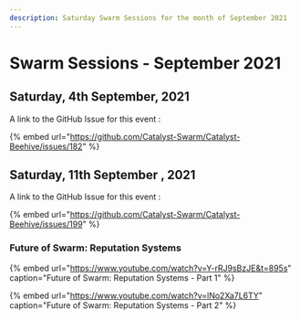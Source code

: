 ```yaml
---
description: Saturday Swarm Sessions for the month of September 2021
---
```


# Swarm Sessions - September 2021

## Saturday, 4th September, 2021

A link to the GitHub Issue for this event :

{% embed url="https://github.com/Catalyst-Swarm/Catalyst-Beehive/issues/182" %}

## Saturday, 11th September , 2021

A link to the GitHub Issue for this event :

{% embed url="https://github.com/Catalyst-Swarm/Catalyst-Beehive/issues/199" %}

### Future of Swarm: Reputation Systems

{% embed url="https://www.youtube.com/watch?v=Y-rRJ9sBzJE&t=895s" caption="Future of Swarm: Reputation Systems - Part 1" %}

{% embed url="https://www.youtube.com/watch?v=lNo2Xa7L6TY" caption="Future of Swarm: Reputation Systems - Part 2" %}







#### 

